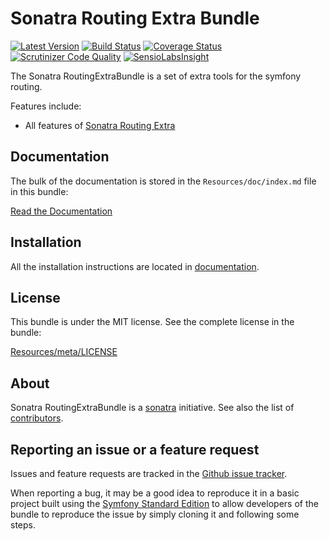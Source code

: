 Sonatra Routing Extra Bundle
============================

[![Latest Version](https://img.shields.io/packagist/v/sonatra/routing-extra-bundle.svg)](https://packagist.org/packages/sonatra/routing-extra-bundle)
[![Build Status](https://img.shields.io/travis/sonatra/sonatra-routing-extra-bundle/master.svg)](https://travis-ci.org/sonatra/sonatra-routing-extra-bundle)
[![Coverage Status](https://img.shields.io/coveralls/sonatra/sonatra-routing-extra-bundle/master.svg)](https://coveralls.io/r/sonatra/sonatra-routing-extra-bundle?branch=master)
[![Scrutinizer Code Quality](https://img.shields.io/scrutinizer/g/sonatra/sonatra-routing-extra-bundle/master.svg)](https://scrutinizer-ci.com/g/sonatra/sonatra-routing-extra-bundle?branch=master)
[![SensioLabsInsight](https://img.shields.io/sensiolabs/i/7989c0af-ce9e-462a-b3ec-9d9d7de2d211.svg)](https://insight.sensiolabs.com/projects/7989c0af-ce9e-462a-b3ec-9d9d7de2d211)

The Sonatra RoutingExtraBundle is a set of extra tools for the symfony routing.

Features include:

- All features of [Sonatra Routing Extra](https://github.com/sonatra/sonatra-routing-extra)

Documentation
-------------

The bulk of the documentation is stored in the `Resources/doc/index.md`
file in this bundle:

[Read the Documentation](Resources/doc/index.md)

Installation
------------

All the installation instructions are located in [documentation](Resources/doc/index.md).

License
-------

This bundle is under the MIT license. See the complete license in the bundle:

[Resources/meta/LICENSE](Resources/meta/LICENSE)

About
-----

Sonatra RoutingExtraBundle is a [sonatra](https://github.com/sonatra) initiative.
See also the list of [contributors](https://github.com/sonatra/sonatra-routing-extra-bundle/graphs/contributors).

Reporting an issue or a feature request
---------------------------------------

Issues and feature requests are tracked in the [Github issue tracker](https://github.com/sonatra/sonatra-routing-extra-bundle/issues).

When reporting a bug, it may be a good idea to reproduce it in a basic project
built using the [Symfony Standard Edition](https://github.com/symfony/symfony-standard)
to allow developers of the bundle to reproduce the issue by simply cloning it
and following some steps.
